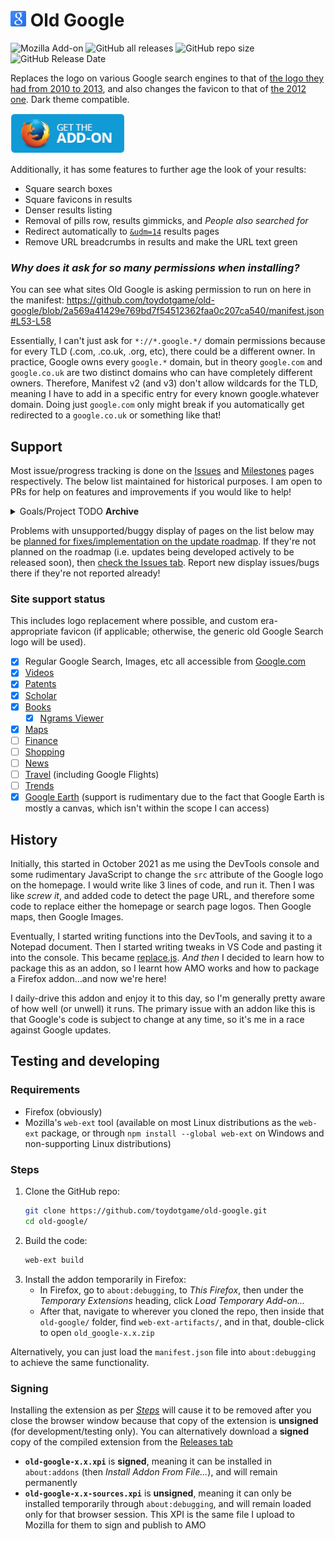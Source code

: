 <h1><img src="resources/addon/vector.svg" width="25em"> Old Google</h1>

![Mozilla Add-on](https://img.shields.io/amo/users/old-google?label=Firefox%20Users) ![GitHub all releases](https://img.shields.io/github/downloads/toydotgame/old-google/total?color=blue&label=GitHub%20Downloads) ![GitHub repo size](https://img.shields.io/github/repo-size/toydotgame/old-google?label=Code%20Size) ![GitHub Release Date](https://img.shields.io/github/release-date/toydotgame/old-google?color=blue&label=Last%20Update)

Replaces the logo on various Google search engines to that of [the logo they had from 2010 to 2013](https://upload.wikimedia.org/wikipedia/commons/3/3e/Google_2011_logo.png), and also changes the favicon to that of [the 2012 one](https://upload.wikimedia.org/wikipedia/commons/thumb/9/97/Google_Icon_%282010-2015%29.svg/512px-Google_Icon_%282010-2015%29.svg.png). Dark theme compatible.

<a href="https://addons.mozilla.org/en-US/firefox/addon/old-google/"><img src="resources/addon/amo-badge.png" height="64px"></a>

Additionally, it has some features to further age the look of your results:
* Square search boxes
* Square favicons in results
* Denser results listing
* Removal of pills row, results gimmicks, and _People also searched for_
* Redirect automatically to [`&udm=14`](https://udm14.com/) results pages
* Remove URL breadcrumbs in results and make the URL text green

### _Why does it ask for so many permissions when installing?_
You can see what sites Old Google is asking permission to run on here in the manifest:
https://github.com/toydotgame/old-google/blob/2a569a41429e769bd7f54512362faa0c207ca540/manifest.json#L53-L58

Essentially, I can't just ask for `*://*.google.*/` domain permissions because for every TLD (.com, .co.uk, .org, etc), there could be a different owner. In practice, Google owns every `google.*` domain, but in theory `google.com` and `google.co.uk` are two distinct domains who can have completely different owners. Therefore, Manifest v2 (and v3) don't allow wildcards for the TLD, meaning I have to add in a specific entry for every known google.whatever domain. Doing just `google.com` only might break if you automatically get redirected to a `google.co.uk` or something like that!

## Support
Most issue/progress tracking is done on the [Issues](https://github.com/toydotgame/old-google/issues) and [Milestones](https://github.com/toydotgame/old-google/milestones) pages respectively. The below list maintained for historical purposes.
I am open to PRs for help on features and improvements if you would like to help!

<details>
	<summary>Goals/Project TODO <b>Archive</b></summary>

* [x] Favicon replacement
	* [x] Favicon replacement based on specific site
* [x] Allow Old Google to run on TLDs other than .com. (Currently removed functionality)
* [x] Sign, package, and distribute this extension on [AMO](https://addons.mozilla.org/)
* [x] Refactor
	* [x] Remove `&tbm=isch` for SVG google logo handling as Google has removed this search page
	* [x] Rename references to "random row" to "pills"—as Google likes to call them
	* [x] Rename references to green URL fixing to proper paths to say full URL instead of breadcrumbs
	* [x] Replace arrays of query selectors with some documentation of what means what. Keep array of `browser.runtime.getURL` objects for logos instead
* [x] Optimise regular Google Search CSS injection with a single `InjectCssAtHead()` run via just concatenating CSS strings for options into one big string then just running one injection
* [x] Change options text to reflect more up-to-date functionality
* [ ] Optimise the `&udm=14` redirector by using a `browser.onBeforeRequest` or similar faster trigger
</details>

Problems with unsupported/buggy display of pages on the list below may be [planned for fixes/implementation on the update roadmap](https://github.com/toydotgame/old-google/milestones). If they're not planned on the roadmap (i.e. updates being developed actively to be released soon), then [check the Issues tab](https://github.com/toydotgame/old-google/issues). Report new display issues/bugs there if they're not reported already!

### Site support status
This includes logo replacement where possible, and custom era-appropriate favicon (if applicable; otherwise, the generic old Google Search logo will be used).
* [x] Regular Google Search, Images, etc all accessible from [Google.com](https://www.google.com/)
* [x] [Videos](https://www.google.com/videohp)
* [x] [Patents](https://patents.google.com/)
* [x] [Scholar](https://scholar.google.com/)
* [x] [Books](https://books.google.com/)
	* [x] [Ngrams Viewer](https://books.google.com/ngrams/)
* [x] [Maps](https://www.google.com/maps)
* [ ] [Finance](https://www.google.com/finance/)
* [ ] [Shopping](https://shopping.google.com/)
* [ ] [News](https://news.google.com/home)
* [ ] [Travel](https://www.google.com/travel/) (including Google Flights)
* [ ] [Trends](https://trends.google.com/trends/)
* [x] [Google Earth](https://earth.google.com/web/) (support is rudimentary due to the fact that Google Earth is mostly a canvas, which isn't within the scope I can access)

## History
Initially, this started in October 2021 as me using the DevTools console and some rudimentary JavaScript to change the `src` attribute of the Google logo on the homepage. I would write like 3 lines of code, and run it. Then I was like _screw it_, and added code to detect the page URL, and therefore some code to replace either the homepage or search page logos. Then Google maps, then Google Images.

Eventually, I started writing functions into the DevTools, and saving it to a Notepad document. Then I started writing tweaks in VS Code and pasting it into the console. This became [replace.js](https://github.com/toydotgame/old-google/blob/main/src/replace.js). _And then_ I decided to learn how to package this as an addon, so I learnt how AMO works and how to package a Firefox addon…and now we're here!

I daily-drive this addon and enjoy it to this day, so I'm generally pretty aware of how well (or unwell) it runs. The primary issue with an addon like this is that Google's code is subject to change at any time, so it's me in a race against Google updates.

## Testing and developing
### Requirements
* Firefox (obviously)
* Mozilla's `web-ext` tool (available on most Linux distributions as the `web-ext` package, or through `npm install --global web-ext` on Windows and non-supporting Linux distributions)

### Steps
1. Clone the GitHub repo:
	```sh
	git clone https://github.com/toydotgame/old-google.git
	cd old-google/
	```
2. Build the code:
	```sh
	web-ext build
	```
3. Install the addon temporarily in Firefox:
	* In Firefox, go to `about:debugging`, to _This Firefox_, then under the _Temporary Extensions_ heading, click _Load Temporary Add-on..._
	* After that, navigate to wherever you cloned the repo, then inside that `old-google/` folder, find `web-ext-artifacts/`, and in that, double-click to open `old_google-x.x.zip`

Alternatively, you can just load the `manifest.json` file into `about:debugging` to achieve the same functionality.

### Signing
Installing the extension as per [_Steps_](#Steps) will cause it to be removed after you close the browser window because that copy of the extension is **unsigned** (for development/testing only). You can alternatively download a **signed** copy of the compiled extension from the [Releases tab](https://github.com/toydotgame/old-google/releases)
* **`old-google-x.x.xpi`** is **signed**, meaning it can be installed in `about:addons` (then _Install Addon From File..._), and will remain permanently
* **`old-google-x.x-sources.xpi`** is **unsigned**, meaning it can only be installed temporarily through `about:debugging`, and will remain loaded only for that browser session. This XPI is the same file I upload to Mozilla for them to sign and publish to AMO
